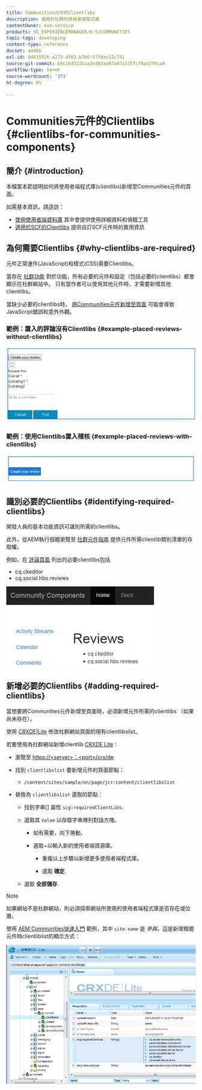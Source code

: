 ```yaml
---
title: Communities元件的Clientlibs
description: 適用於社群的使用者端程式庫
contentOwner: msm-service
products: SG_EXPERIENCEMANAGER/6.5/COMMUNITIES
topic-tags: developing
content-type: reference
docset: aem65
exl-id: 94415926-a273-4f03-b7b6-57fdac12c741
source-git-commit: b9c164321baa3ed82ae87a97a325fcf0ad2f6ca0
workflow-type: tm+mt
source-wordcount: '373'
ht-degree: 0%

---
```


# Communities元件的Clientlibs {#clientlibs-for-communities-components}

## 簡介 {#introduction}

本檔案本節說明如何將使用者端程式庫(clientlibs)新增至Communities元件的頁面。

如需基本資訊，請造訪：

* [使用使用者端資料庫](/help/sites-developing/clientlibs.md) 其中會提供使用詳細資料和偵錯工具
* [適用於SCF的Clientlibs](/help/communities/client-customize.md#clientlibs) 提供自訂SCF元件時的實用資訊


## 為何需要Clientlibs {#why-clientlibs-are-required}

元件正常運作(JavaScript)和樣式(CSS)需要Clientlibs。

當存在 [社群功能](/help/communities/functions.md) 對於功能，所有必要的元件和設定（包括必要的clientlibs）都會顯示在社群網站中。 只有當作者可以使用其他元件時，才需要新增其他clientlibs。

當缺少必要的clientlibs時， [將Communities元件新增至頁面](/help/communities/author-communities.md) 可能會導致JavaScript錯誤和意外外觀。

### 範例：置入的評論沒有Clientlibs {#example-placed-reviews-without-clientlibs}

![置入的評論](assets/placed-reviews.png)

### 範例：使用Clientlibs置入稽核 {#example-placed-reviews-with-clientlibs}

![reviews-clientlibs](assets/reviews-clientlibs.png)

## 識別必要的Clientlibs {#identifying-required-clientlibs}

開發人員的基本功能資訊可識別所需的clientlibs。

此外，從AEM執行個體瀏覽至 [社群元件指南](/help/communities/components-guide.md) 提供元件所需clientlib類別清單的存取權。

例如，在 [評論頁面](https://localhost:4502/content/community-components/en/reviews.html) 列出的必要clientlibs包括

* cq.ckeditor
* cq.social.hbs.reviews

![clientlibs-reviews](assets/clientlibs-reviews.png)

## 新增必要的Clientlibs {#adding-required-clientlibs}

當想要將Communities元件新增至頁面時，必須新增元件所需的clientlibs （如果尚未存在）。

使用 [CRXDE|Lite](#using-crxde-lite) 修改社群網站頁面的現有clientlibslist。

若要使用為社群網站新增clientlib [CRXDE Lite](/help/sites-developing/developing-with-crxde-lite.md)：

* 瀏覽至 [https://&lt;server>：&lt;port>/crx/de](https://localhost:4502/crx/de).
* 找到 `clientlibslist` 要新增元件的頁面節點：

   * `/content/sites/sample/en/page/jcr:content/clientlibslist`

* 替換為 `clientlibslist` 選取的節點：

   * 找到字串[] 屬性 `scg:requiredClientLibs`.
   * 選取其 `Value` 以存取字串陣列對話方塊。

      * 如有需要，向下捲動。
      * 選取+以輸入新的使用者端資源庫。

         * 重複以上步驟以新增更多使用者端程式庫。

         * 選取 **確定**.

   * 選取 **全部儲存**.

>[!NOTE]
>
>如果網站不是社群網站，則必須探索網站所使用的使用者端程式庫是否存在或位置。

使用 [AEM Communities快速入門](/help/communities/getting-started.md) 範例，其中 `site-name` 是 *參與*，這是新增檢閱元件時clientliblist的顯示方式：

![review-component](assets/review-component.png)
